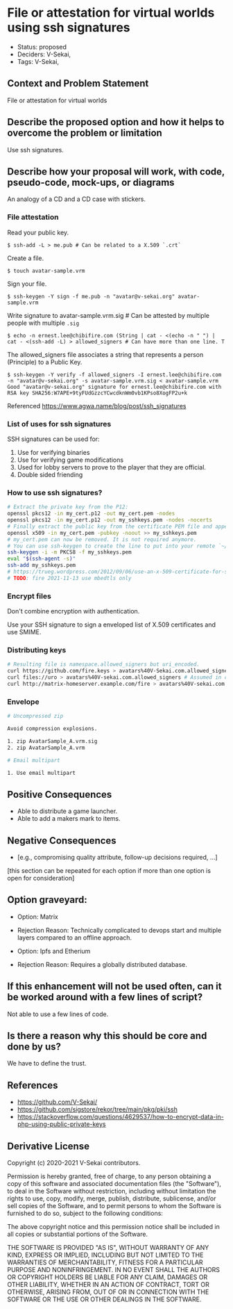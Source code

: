 # File or attestation for virtual worlds using ssh signatures

- Status: proposed <!-- draft | rejected | accepted | deprecated | superseded by -->
- Deciders: V-Sekai,
- Tags: V-Sekai,

## Context and Problem Statement

File or attestation for virtual worlds

## Describe the proposed option and how it helps to overcome the problem or limitation

Use ssh signatures. 

## Describe how your proposal will work, with code, pseudo-code, mock-ups, or diagrams

An analogy of a CD and a CD case with stickers.

### File attestation

Read your public key.

```
$ ssh-add -L > me.pub # Can be related to a X.509 `.crt`
```

Create a file.
```
$ touch avatar-sample.vrm
```

Sign your file.

```
$ ssh-keygen -Y sign -f me.pub -n "avatar@v-sekai.org" avatar-sample.vrm
```

Write signature to avatar-sample.vrm.sig # Can be attested by multiple people with multiple `.sig`

```
$ echo -n ernest.lee@chibifire.com (String | cat - <(echo -n " ") | cat - <(ssh-add -L) > allowed_signers # Can have more than one line. T
```

The allowed_signers file associates a string that represents a person (Principle) to a Public Key.

```
$ ssh-keygen -Y verify -f allowed_signers -I ernest.lee@chibifire.com -n "avatar@v-sekai.org" -s avatar-sample.vrm.sig < avatar-sample.vrm
Good "avatar@v-sekai.org" signature for ernest.lee@chibifire.com with RSA key SHA256:W7APE+9tyFUdGzzcYCwcdknWm0vb1KPso8XogFP2u+k
```
Referenced https://www.agwa.name/blog/post/ssh_signatures


### List of uses for ssh signatures

SSH signatures can be used for:

1. Use for verifying binaries
2. Use for verifying game modifications
3. Used for lobby servers to prove to the player that they are official.
4. Double sided friending

### How to use ssh signatures?

```bash
# Extract the private key from the P12:
openssl pkcs12 -in my_cert.p12 -out my_cert.pem -nodes
openssl pkcs12 -in my_cert.p12 -out my_sshkeys.pem -nodes -nocerts
# Finally extract the public key from the certificate PEM file and append it to the private key:
openssl x509 -in my_cert.pem -pubkey -noout >> my_sshkeys.pem
# my_cert.pem can now be removed. It is not required anymore.
# You can use ssh-keygen to create the line to put into your remote `~/.ssh/authorized_keys` file:
ssh-keygen -i -m PKCS8 -f my_sshkeys.pem
eval "$(ssh-agent -s)"
ssh-add my_sshkeys.pem
# https://trueg.wordpress.com/2012/09/06/use-an-x-509-certificate-for-ssh-login/
# TODO: fire 2021-11-13 use mbedtls only
```

### Encrypt files

Don't combine encryption with authentication.

Use your SSH signature to sign a enveloped list of X.509 certificates and use SMIME.

### Distributing keys

```bash
# Resulting file is namespace.allowed_signers but uri_encoded.
curl https://github.com/fire.keys > avatars%40V-Sekai.com.allowed_signers # Needs a id in email syntax in front of a key 
curl files://uro > avatars%40V-sekai.com.allowed_signers # Assumed in correct format
curl http://matrix-homeserver.example.com/fire > avatars%40V-sekai.com.allowed_signers # Assumed in correct format
```

### Envelope

```bash
# Uncompressed zip

Avoid compression explosions.

1. zip AvatarSample_A.vrm.sig
2. zip AvatarSample_A.vrm 

# Email multipart

1. Use email multipart
```

## Positive Consequences <!-- optional -->

- Able to distribute a game launcher.
- Able to add a makers mark to items.

## Negative Consequences <!-- optional -->

- [e.g., compromising quality attribute, follow-up decisions required, …]

[this section can be repeated for each option if more than one option is open for consideration]

## Option graveyard: <!-- same as above -->

- Option: Matrix 
- Rejection Reason: Technically complicated to devops start and multiple layers compared to an offline approach.

- Option: Ipfs and Etherium 
- Rejection Reason: Requires a globally distributed database.

## If this enhancement will not be used often, can it be worked around with a few lines of script?

Not able to use a few lines of code.

## Is there a reason why this should be core and done by us?

We have to define the trust.

## References <!-- optional -->

- https://github.com/V-Sekai/
- https://github.com/sigstore/rekor/tree/main/pkg/pki/ssh
- https://stackoverflow.com/questions/4629537/how-to-encrypt-data-in-php-using-public-private-keys

## Derivative License

Copyright (c) 2020-2021 V-Sekai contributors.

Permission is hereby granted, free of charge, to any person obtaining a copy
of this software and associated documentation files (the "Software"), to deal
in the Software without restriction, including without limitation the rights
to use, copy, modify, merge, publish, distribute, sublicense, and/or sell
copies of the Software, and to permit persons to whom the Software is
furnished to do so, subject to the following conditions:

The above copyright notice and this permission notice shall be included in all
copies or substantial portions of the Software.

THE SOFTWARE IS PROVIDED "AS IS", WITHOUT WARRANTY OF ANY KIND, EXPRESS OR
IMPLIED, INCLUDING BUT NOT LIMITED TO THE WARRANTIES OF MERCHANTABILITY,
FITNESS FOR A PARTICULAR PURPOSE AND NONINFRINGEMENT. IN NO EVENT SHALL THE
AUTHORS OR COPYRIGHT HOLDERS BE LIABLE FOR ANY CLAIM, DAMAGES OR OTHER
LIABILITY, WHETHER IN AN ACTION OF CONTRACT, TORT OR OTHERWISE, ARISING FROM,
OUT OF OR IN CONNECTION WITH THE SOFTWARE OR THE USE OR OTHER DEALINGS IN THE
SOFTWARE.
